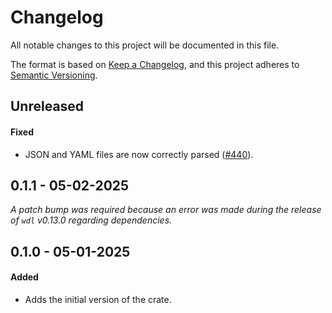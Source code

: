 # Changelog

All notable changes to this project will be documented in this file.

The format is based on [Keep a Changelog](https://keepachangelog.com/en/1.1.0/),
and this project adheres to [Semantic Versioning](https://semver.org/spec/v2.0.0.html).

## Unreleased

#### Fixed

* JSON and YAML files are now correctly parsed ([#440](https://github.com/stjude-rust-labs/wdl/pull/440)).

## 0.1.1 - 05-02-2025

_A patch bump was required because an error was made during the release of `wdl` v0.13.0 regarding dependencies._

## 0.1.0 - 05-01-2025

#### Added

* Adds the initial version of the crate.
